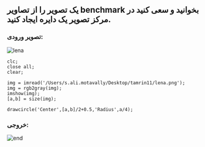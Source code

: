 ## یک تصویر را از تصاویر benchmark بخوانید و سعی کنید در مرکز تصویر یک دایره ایجاد کنید.

### تصویر ورودی:

![lena](https://github.com/semnan-university-ai/image-processing-class-002/blob/main/exercises/alimotavally/tamrin11/lena.png)

```
clc;
close all;
clear;

img = imread('/Users/s.ali.motavally/Desktop/tamrin11/lena.png');
img = rgb2gray(img);
imshow(img);
[a,b] = size(img);

drawcircle('Center',[a,b]/2+0.5,'Radius',a/4);
```

### خروجی:

![end](https://github.com/semnan-university-ai/image-processing-class-002/blob/main/exercises/alimotavally/tamrin11/bench.jpg)
